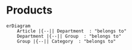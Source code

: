 # Products



```mermaid  fullWidth="true"
erDiagram
    Article |{--|| Department  : "belongs to"
    Department |{--|| Group  : "belongs to"
    Group |{--|| Category  : "belongs to"
```
